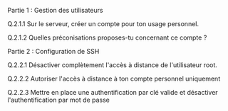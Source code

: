 Partie 1 : Gestion des utilisateurs

Q.2.1.1 Sur le serveur, créer un compte pour ton usage personnel.

Q.2.1.2 Quelles préconisations proposes-tu concernant ce compte ?

Partie 2 : Configuration de SSH

Q.2.2.1 Désactiver complètement l'accès à distance de l'utilisateur root.

Q.2.2.2 Autoriser l'accès à distance à ton compte personnel uniquement

Q.2.2.3 Mettre en place une authentification par clé valide et désactiver l'authentification par mot de passe
